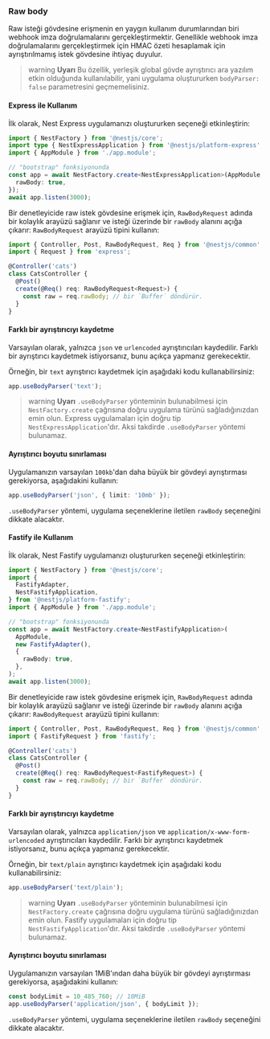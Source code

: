 ### Raw body

Raw isteği gövdesine erişmenin en yaygın kullanım durumlarından biri webhook imza doğrulamalarını gerçekleştirmektir. Genellikle webhook imza doğrulamalarını gerçekleştirmek için HMAC özeti hesaplamak için ayrıştırılmamış istek gövdesine ihtiyaç duyulur.

> warning **Uyarı** Bu özellik, yerleşik global gövde ayrıştırıcı ara yazılım etkin olduğunda kullanılabilir, yani uygulama oluştururken `bodyParser: false` parametresini geçmemelisiniz.

#### Express ile Kullanım

İlk olarak, Nest Express uygulamanızı oluştururken seçeneği etkinleştirin:

```typescript
import { NestFactory } from '@nestjs/core';
import type { NestExpressApplication } from '@nestjs/platform-express';
import { AppModule } from './app.module';

// "bootstrap" fonksiyonunda
const app = await NestFactory.create<NestExpressApplication>(AppModule, {
  rawBody: true,
});
await app.listen(3000);
```

Bir denetleyicide raw istek gövdesine erişmek için, `RawBodyRequest` adında bir kolaylık arayüzü sağlanır ve isteği üzerinde bir `rawBody` alanını açığa çıkarır: `RawBodyRequest` arayüzü tipini kullanın:

```typescript
import { Controller, Post, RawBodyRequest, Req } from '@nestjs/common';
import { Request } from 'express';

@Controller('cats')
class CatsController {
  @Post()
  create(@Req() req: RawBodyRequest<Request>) {
    const raw = req.rawBody; // bir `Buffer` döndürür.
  }
}
```

#### Farklı bir ayrıştırıcıyı kaydetme

Varsayılan olarak, yalnızca `json` ve `urlencoded` ayrıştırıcıları kaydedilir. Farklı bir ayrıştırıcı kaydetmek istiyorsanız, bunu açıkça yapmanız gerekecektir.

Örneğin, bir `text` ayrıştırıcı kaydetmek için aşağıdaki kodu kullanabilirsiniz:

```typescript
app.useBodyParser('text');
```

> warning **Uyarı** `.useBodyParser` yönteminin bulunabilmesi için `NestFactory.create` çağrısına doğru uygulama türünü sağladığınızdan emin olun. Express uygulamaları için doğru tip `NestExpressApplication`'dır. Aksi takdirde `.useBodyParser` yöntemi bulunamaz.

#### Ayrıştırıcı boyutu sınırlaması

Uygulamanızın varsayılan `100kb`'dan daha büyük bir gövdeyi ayrıştırması gerekiyorsa, aşağıdakini kullanın:

```typescript
app.useBodyParser('json', { limit: '10mb' });
```

`.useBodyParser` yöntemi, uygulama seçeneklerine iletilen `rawBody` seçeneğini dikkate alacaktır.

#### Fastify ile Kullanım

İlk olarak, Nest Fastify uygulamanızı oluştururken seçeneği etkinleştirin:

```typescript
import { NestFactory } from '@nestjs/core';
import {
  FastifyAdapter,
  NestFastifyApplication,
} from '@nestjs/platform-fastify';
import { AppModule } from './app.module';

// "bootstrap" fonksiyonunda
const app = await NestFactory.create<NestFastifyApplication>(
  AppModule,
  new FastifyAdapter(),
  {
    rawBody: true,
  },
);
await app.listen(3000);
```

Bir denetleyicide raw istek gövdesine erişmek için, `RawBodyRequest` adında bir kolaylık arayüzü sağlanır ve isteği üzerinde bir `rawBody` alanını açığa çıkarır: `RawBodyRequest` arayüzü tipini kullanın:

```typescript
import { Controller, Post, RawBodyRequest, Req } from '@nestjs/common';
import { FastifyRequest } from 'fastify';

@Controller('cats')
class CatsController {
  @Post()
  create(@Req() req: RawBodyRequest<FastifyRequest>) {
    const raw = req.rawBody; // bir `Buffer` döndürür.
  }
}
```

#### Farklı bir ayrıştırıcıyı kaydetme

Varsayılan olarak, yalnızca `application/json` ve `application/x-www-form-urlencoded` ayrıştırıcıları kaydedilir. Farklı bir ayrıştırıcı kaydetmek istiyorsanız, bunu açıkça yapmanız gerekecektir.

Örneğin, bir `text/plain` ayrıştırıcı kaydetmek için aşağıdaki kodu kullanabilirsiniz:

```typescript
app.useBodyParser('text/plain');
```

> warning **Uyarı** `.useBodyParser` yönteminin bulunabilmesi için `NestFactory.create` çağrısına doğru uygulama türünü sağladığınızdan emin olun. Fastify uygulamaları için doğru tip `NestFastifyApplication`'dır. Aksi takdirde `.useBodyParser` yöntemi bulunamaz.

#### Ayrıştırıcı boyutu sınırlaması

Uygulamanızın varsayılan 1MiB'ından daha büyük bir gövdeyi ayrıştırması gerekiyorsa, aşağıdakini kullanın:

```typescript
const bodyLimit = 10_485_760; // 10MiB
app.useBodyParser('application/json', { bodyLimit });
```

`.useBodyParser` yöntemi, uygulama seçeneklerine iletilen `rawBody` seçeneğini dikkate alacaktır.
